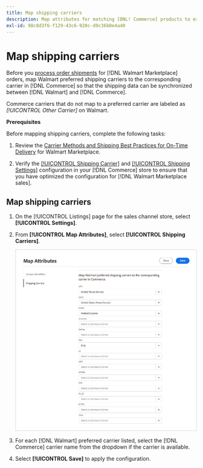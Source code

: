 ```yaml
---
title: Map shipping carriers
description: Map attributes for matching [DNL! Commerce] products to existing [!DNL Walmart Marketplace] listings and synchronizing data between [!DNL Channel Manager] and [!DNL Walmart].
exl-id: 98c8d3f6-f129-43c6-920c-d9c36b0e4a40
---
```


# Map shipping carriers

Before you [process order shipments](process-orders.md#ship-an-order) for [!DNL Walmart Marketplace] orders, map Walmart preferred shipping carriers to the corresponding carrier in [!DNL Commerce] so that the shipping data can be synchronized between [!DNL Walmart] and [!DNL Commerce].

Commerce carriers that do not map to a preferred carrier are labeled as *[!UICONTROL Other Carrier]* on Walmart.

**Prerequisites**

Before mapping shipping carriers, complete the following tasks:

1. Review the [Carrier Methods and Shipping Best Practices for On-Time Delivery](https://sellerhelp.walmart.com/s/guide?article=000009473) for Walmart Marketplace.

1. Verify the [[!UICONTROL Shipping Carrier]](https://docs.magento.com/user-guide/shipping/carriers.html) and [[!UICONTROL Shipping Settings]](https://docs.magento.com/user-guide/configuration/sales/shipping-settings.html) configuration in your [!DNL Commerce] store to ensure that you have optimized the configuration for [!DNL Walmart Marketplace sales].

## Map shipping carriers

1. On the [!UICONTROL Listings] page for the sales channel store, select **[!UICONTROL Settings]**.

1. From **[!UICONTROL Map Attributes]**, select **[!UICONTROL Shipping Carriers]**.

   ![Map shipping carriers](assets/map-shipping-carriers.png)

1. For each [!DNL Walmart] preferred carrier listed, select the [!DNL Commerce] carrier name from the dropdown if the carrier is available.

1. Select **[!UICONTROL Save]** to apply the configuration.

